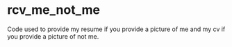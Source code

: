 # rcv_me_not_me
Code used to provide my resume if you provide a picture of me and my cv if you provide a picture of not me.
